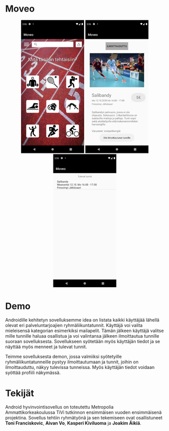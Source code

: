 # Moveo
<p align="center">
  <img src=Screenshot_1608642364.png width="200" title="hover text">
  <img src=Screenshot_1608642386.png width="200" alt="accessibility text">
  <img src=Screenshot_1608642398.png width="200" alt="accessibility text">
</p>


# Demo
Androidille kehitetyn sovelluksemme idea on listata kaikki käyttäjää lähellä olevat eri palveluntarjoajien ryhmäliikuntatunnit. Käyttäjä voi valita mieleisensä kategorian esimerkiksi mailapelit. Tämän jälkeen käyttäjä valitse mille tunnille haluaa osallistua ja voi valintansa jälkeen ilmoittautua tunnille suoraan sovelluksesta. Sovellukseen syötetään myös käyttäjän tiedot ja se näyttää myös menneet ja tulevat tunnit.

Teimme sovelluksesta demon, jossa valmiiksi syötetyille ryhmäliikuntatunneille pystyy ilmoittautumaan ja tunnit, joihin on ilmoittauduttu, näkyy tulevissa tunneissa. Myös käyttäjän tiedot voidaan syöttää profiili näkymässä.



# Tekijät
Android hyvinvointisovellus on toteutettu Metropolia Ammattikorkeakoulussa TiVi tutkinnon ensimmäisen vuoden ensimmäisenä projektina. Sovellus tehtiin ryhmätyönä ja sen tekemiseen ovat osallistuneet **Toni Franciskovic**, **Aivan Vo**, **Kasperi Kiviluoma** ja **Joakim Äikiä**.

